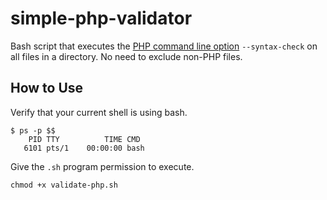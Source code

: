 # simple-php-validator
Bash script that executes the [PHP command line option](https://www.php.net/manual/en/features.commandline.options.php) `--syntax-check` on all files in a directory. No need to exclude non-PHP files. 

## How to Use
Verify that your current shell is using bash. 
```
$ ps -p $$
    PID TTY          TIME CMD
   6101 pts/1    00:00:00 bash
```
Give the `.sh` program permission to execute. 
```
chmod +x validate-php.sh
```
